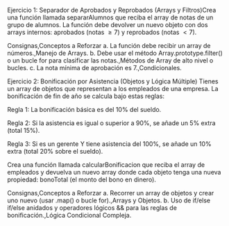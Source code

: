 Ejercicio 1: Separador de Aprobados y Reprobados (Arrays y Filtros)Crea una función llamada separarAlumnos que reciba el array de notas de un grupo de alumnos. La función debe devolver un nuevo objeto con dos arrays internos: aprobados (notas $\ge 7$) y reprobados (notas $< 7$).

Consignas,Conceptos a Reforzar
a. La función debe recibir un array de números.,Manejo de Arrays.
b. Debe usar el método Array.prototype.filter() o un bucle for para clasificar las notas.,Métodos de Array de alto nivel o bucles.
c. La nota mínima de aprobación es 7.,Condicionales.

Ejercicio 2: Bonificación por Asistencia (Objetos y Lógica Múltiple)
Tienes un array de objetos que representan a los empleados de una empresa. La bonificación de fin de año se calcula bajo estas reglas:

Regla 1: La bonificación básica es del 10% del sueldo.

Regla 2: Si la asistencia es igual o superior a 90%, se añade un 5% extra (total 15%).

Regla 3: Si es un gerente Y tiene asistencia del 100%, se añade un 10% extra (total 20% sobre el sueldo).

Crea una función llamada calcularBonificacion que reciba el array de empleados y devuelva un nuevo array donde cada objeto tenga una nueva propiedad: bonoTotal (el monto del bono en dinero).

Consignas,Conceptos a Reforzar
a. Recorrer un array de objetos y crear uno nuevo (usar .map() o bucle for).,Arrays y Objetos.
b. Uso de if/else if/else anidados y operadores lógicos && para las reglas de bonificación.,Lógica Condicional Compleja.